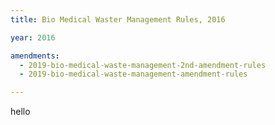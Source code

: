 ```yaml
---
title: Bio Medical Waster Management Rules, 2016

year: 2016

amendments: 
  - 2019-bio-medical-waste-management-2nd-amendment-rules
  - 2019-bio-medical-waste-management-amendment-rules

---
```


hello